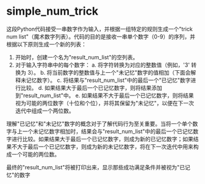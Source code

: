 # simple_num_trick
这段Python代码接受一串数字作为输入，并根据一组特定的规则生成一个"trick num list"（魔术数字列表）。代码的目的是接收一串单个数字（0-9）的序列，并根据以下原则生成一个新的列表：

1. 开始时，创建一个名为"result_num_list"的空列表。
2. 对于输入字符串中的每个数字： a. 将字符转换为对应的整数值（例如，'3' 转换为 3）。 b. 将当前数字的整数值与上一个"未记忆"数字的值相加（下面会解释未记忆数字）。 c. 将结果与"result_num_list"中的最后一个"已记忆"数字进行比较。 d. 如果结果大于最后一个已记忆数字，则将结果添加到"result_num_list"中。 e. 如果结果不大于最后一个已记忆数字，则将结果视为可能的两位数字（十位和个位），并将其保留为"未记忆"，以便在下一次迭代中组成一个两位数。

理解"已记忆"和"未记忆"数字的概念对于了解代码行为至关重要。当将一个单个数字与上一个未记忆数字相加时，结果会与"result_num_list"中的最后一个已记忆数字进行比较。如果结果大于最后一个已记忆数字，则成为新的已记忆数字；如果结果不大于最后一个已记忆数字，则成为新的未记忆数字，将在下一次迭代中用来构成一个可能的两位数。

最终的"result_num_list"将被打印出来，显示那些成功满足条件并被视为"已记忆"的数字
